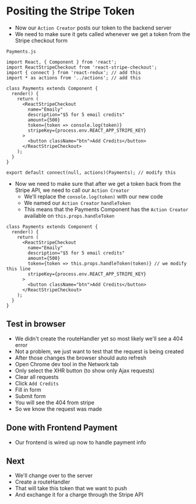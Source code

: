 # Positing the Stripe Token
* Now our `Action Creator` posts our token to the backend server
* We need to make sure it gets called whenever we get a token from the Stripe checkout form

`Payments.js`

```
import React, { Component } from 'react';
import ReactStripeCheckout from 'react-stripe-checkout';
import { connect } from 'react-redux'; // add this
import * as actions from '../actions'; // add this

class Payments extends Component {
  render() {
    return (
      <ReactStripeCheckout
        name="Emaily"
        description="$5 for 5 email credits"
        amount={500}
        token={token => console.log(token)}
        stripeKey={process.env.REACT_APP_STRIPE_KEY}
      >
        <button className="btn">Add Credits</button>
      </ReactStripeCheckout>
    );
  }
}

export default connect(null, actions)(Payments); // modify this
```

* Now we need to make sure that after we get a token back from the Stripe API, we need to call our `Action Creator`
    - We'll replace the `console.log(token)` with our new code
    - We named our `Action Creator` `handleToken`
    - This means that the Payments Component has the `Action Creator` available on `this.props.handleToken`

```
class Payments extends Component {
  render() {
    return (
      <ReactStripeCheckout
        name="Emaily"
        description="$5 for 5 email credits"
        amount={500}
        token={token => this.props.handleToken(token)} // we modify this line
        stripeKey={process.env.REACT_APP_STRIPE_KEY}
      >
        <button className="btn">Add Credits</button>
      </ReactStripeCheckout>
    );
  }
}
```

## Test in browser
* We didn't create the routeHandler yet so most likely we'll see a 404 error
* Not a problem, we just want to test that the request is being created
* After those changes the browser should auto refresh
* Open Chrome dev tool in the Network tab
* Only select the XHR button (to show only Ajax requests)
* Clear all requests
* Click `Add Credits`
* Fill in form
* Submit form
* You will see the 404 from stripe
* So we know the request was made

## Done with Frontend Payment
* Our frontend is wired up now to handle payment info

## Next
* We'll change over to the server
* Create a routeHandler
* That will take this token that we want to push
* And exchange it for a charge through the Stripe API
